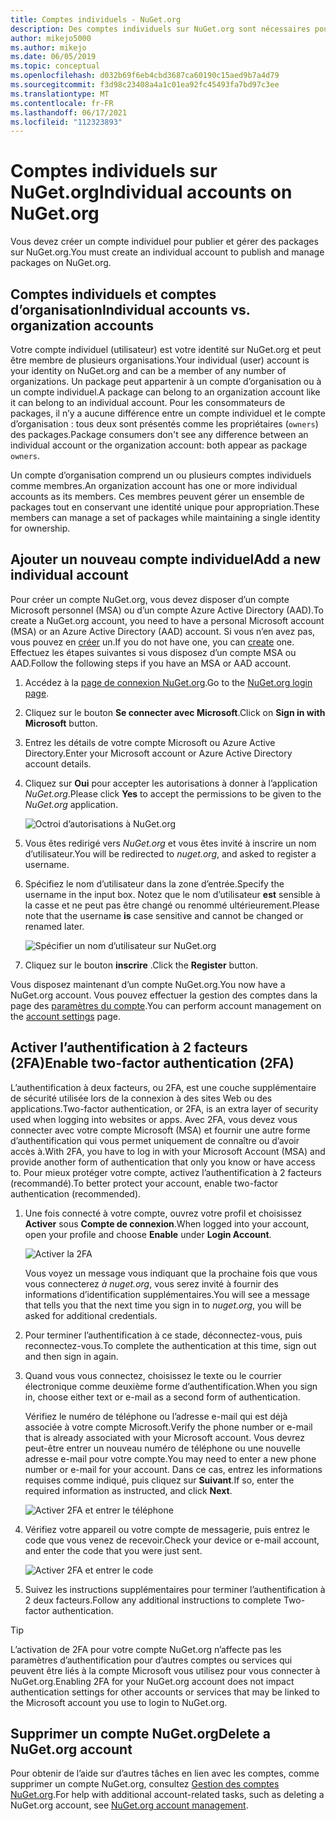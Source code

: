 ```yaml
---
title: Comptes individuels - NuGet.org
description: Des comptes individuels sur NuGet.org sont nécessaires pour publier des packages
author: mikejo5000
ms.author: mikejo
ms.date: 06/05/2019
ms.topic: conceptual
ms.openlocfilehash: d032b69f6eb4cbd3687ca60190c15aed9b7a4d79
ms.sourcegitcommit: f3d98c23408a4a1c01ea92fc45493fa7bd97c3ee
ms.translationtype: MT
ms.contentlocale: fr-FR
ms.lasthandoff: 06/17/2021
ms.locfileid: "112323893"
---
```

# <a name="individual-accounts-on-nugetorg"></a><span data-ttu-id="c8599-103">Comptes individuels sur NuGet.org</span><span class="sxs-lookup"><span data-stu-id="c8599-103">Individual accounts on NuGet.org</span></span>

<span data-ttu-id="c8599-104">Vous devez créer un compte individuel pour publier et gérer des packages sur NuGet.org.</span><span class="sxs-lookup"><span data-stu-id="c8599-104">You must create an individual account to publish and manage packages on NuGet.org.</span></span>

## <a name="individual-accounts-vs-organization-accounts"></a><span data-ttu-id="c8599-105">Comptes individuels et comptes d’organisation</span><span class="sxs-lookup"><span data-stu-id="c8599-105">Individual accounts vs. organization accounts</span></span>

<span data-ttu-id="c8599-106">Votre compte individuel (utilisateur) est votre identité sur NuGet.org et peut être membre de plusieurs organisations.</span><span class="sxs-lookup"><span data-stu-id="c8599-106">Your individual (user) account is your identity on NuGet.org and can be a member of any number of organizations.</span></span> <span data-ttu-id="c8599-107">Un package peut appartenir à un compte d’organisation ou à un compte individuel.</span><span class="sxs-lookup"><span data-stu-id="c8599-107">A package can belong to an organization account like it can belong to an individual account.</span></span> <span data-ttu-id="c8599-108">Pour les consommateurs de packages, il n’y a aucune différence entre un compte individuel et le compte d’organisation : tous deux sont présentés comme les propriétaires (`owners`) des packages.</span><span class="sxs-lookup"><span data-stu-id="c8599-108">Package consumers don't see any difference between an individual account or the organization account: both appear as package `owners`.</span></span>

<span data-ttu-id="c8599-109">Un compte d’organisation comprend un ou plusieurs comptes individuels comme membres.</span><span class="sxs-lookup"><span data-stu-id="c8599-109">An organization account has one or more individual accounts as its members.</span></span> <span data-ttu-id="c8599-110">Ces membres peuvent gérer un ensemble de packages tout en conservant une identité unique pour appropriation.</span><span class="sxs-lookup"><span data-stu-id="c8599-110">These members can manage a set of packages while maintaining a single identity for ownership.</span></span>

## <a name="add-a-new-individual-account"></a><span data-ttu-id="c8599-111">Ajouter un nouveau compte individuel</span><span class="sxs-lookup"><span data-stu-id="c8599-111">Add a new individual account</span></span>

<span data-ttu-id="c8599-112">Pour créer un compte NuGet.org, vous devez disposer d’un compte Microsoft personnel (MSA) ou d’un compte Azure Active Directory (AAD).</span><span class="sxs-lookup"><span data-stu-id="c8599-112">To create a NuGet.org account, you need to have a personal Microsoft account (MSA) or an Azure Active Directory (AAD) account.</span></span> <span data-ttu-id="c8599-113">Si vous n’en avez pas, vous pouvez en [créer](https://signup.live.com) un.</span><span class="sxs-lookup"><span data-stu-id="c8599-113">If you do not have one, you can [create](https://signup.live.com) one.</span></span> <span data-ttu-id="c8599-114">Effectuez les étapes suivantes si vous disposez d’un compte MSA ou AAD.</span><span class="sxs-lookup"><span data-stu-id="c8599-114">Follow the following steps if you have an MSA or AAD account.</span></span>

1. <span data-ttu-id="c8599-115">Accédez à la [page de connexion NuGet.org](https://www.nuget.org/users/account/LogOn).</span><span class="sxs-lookup"><span data-stu-id="c8599-115">Go to the [NuGet.org login page](https://www.nuget.org/users/account/LogOn).</span></span>

1. <span data-ttu-id="c8599-116">Cliquez sur le bouton **Se connecter avec Microsoft**.</span><span class="sxs-lookup"><span data-stu-id="c8599-116">Click on **Sign in with Microsoft** button.</span></span>

1. <span data-ttu-id="c8599-117">Entrez les détails de votre compte Microsoft ou Azure Active Directory.</span><span class="sxs-lookup"><span data-stu-id="c8599-117">Enter your Microsoft account or Azure Active Directory account details.</span></span>

1. <span data-ttu-id="c8599-118">Cliquez sur **Oui** pour accepter les autorisations à donner à l’application *NuGet.org*.</span><span class="sxs-lookup"><span data-stu-id="c8599-118">Please click **Yes** to accept the permissions to be given to the *NuGet.org* application.</span></span>

   ![Octroi d’autorisations à NuGet.org](media/nuget-org-permissions.png)

1. <span data-ttu-id="c8599-120">Vous êtes redirigé vers *NuGet.org* et vous êtes invité à inscrire un nom d’utilisateur.</span><span class="sxs-lookup"><span data-stu-id="c8599-120">You will be redirected to *nuget.org*, and asked to register a username.</span></span>

1. <span data-ttu-id="c8599-121">Spécifiez le nom d’utilisateur dans la zone d’entrée.</span><span class="sxs-lookup"><span data-stu-id="c8599-121">Specify the username in the input box.</span></span> <span data-ttu-id="c8599-122">Notez que le nom d’utilisateur **est** sensible à la casse et ne peut pas être changé ou renommé ultérieurement.</span><span class="sxs-lookup"><span data-stu-id="c8599-122">Please note that the username **is** case sensitive and cannot be changed or renamed later.</span></span>

   ![Spécifier un nom d’utilisateur sur NuGet.org](media/nuget-org-register.png) 

1. <span data-ttu-id="c8599-124">Cliquez sur le bouton **inscrire** .</span><span class="sxs-lookup"><span data-stu-id="c8599-124">Click the **Register** button.</span></span>

<span data-ttu-id="c8599-125">Vous disposez maintenant d’un compte NuGet.org.</span><span class="sxs-lookup"><span data-stu-id="c8599-125">You now have a NuGet.org account.</span></span> <span data-ttu-id="c8599-126">Vous pouvez effectuer la gestion des comptes dans la page des [paramètres du compte](https://www.nuget.org/account).</span><span class="sxs-lookup"><span data-stu-id="c8599-126">You can perform account management on the [account settings](https://www.nuget.org/account) page.</span></span>

## <a name="enable-two-factor-authentication-2fa"></a><span data-ttu-id="c8599-127">Activer l’authentification à 2 facteurs (2FA)</span><span class="sxs-lookup"><span data-stu-id="c8599-127">Enable two-factor authentication (2FA)</span></span>

<span data-ttu-id="c8599-128">L’authentification à deux facteurs, ou 2FA, est une couche supplémentaire de sécurité utilisée lors de la connexion à des sites Web ou des applications.</span><span class="sxs-lookup"><span data-stu-id="c8599-128">Two-factor authentication, or 2FA, is an extra layer of security used when logging into websites or apps.</span></span> <span data-ttu-id="c8599-129">Avec 2FA, vous devez vous connecter avec votre compte Microsoft (MSA) et fournir une autre forme d’authentification qui vous permet uniquement de connaître ou d’avoir accès à.</span><span class="sxs-lookup"><span data-stu-id="c8599-129">With 2FA, you have to log in with your Microsoft Account (MSA) and provide another form of authentication that only you know or have access to.</span></span> <span data-ttu-id="c8599-130">Pour mieux protéger votre compte, activez l’authentification à 2 facteurs (recommandé).</span><span class="sxs-lookup"><span data-stu-id="c8599-130">To better protect your account, enable two-factor authentication (recommended).</span></span>

1. <span data-ttu-id="c8599-131">Une fois connecté à votre compte, ouvrez votre profil et choisissez **Activer** sous **Compte de connexion**.</span><span class="sxs-lookup"><span data-stu-id="c8599-131">When logged into your account, open your profile and choose **Enable** under **Login Account**.</span></span>

   ![Activer la 2FA](media/nuget-org-register-2fa.png)

   <span data-ttu-id="c8599-133">Vous voyez un message vous indiquant que la prochaine fois que vous vous connecterez *à nuget.org*, vous serez invité à fournir des informations d’identification supplémentaires.</span><span class="sxs-lookup"><span data-stu-id="c8599-133">You will see a message that tells you that the next time you sign in to *nuget.org*, you will be asked for additional credentials.</span></span>

2. <span data-ttu-id="c8599-134">Pour terminer l’authentification à ce stade, déconnectez-vous, puis reconnectez-vous.</span><span class="sxs-lookup"><span data-stu-id="c8599-134">To complete the authentication at this time, sign out and then sign in again.</span></span>

3. <span data-ttu-id="c8599-135">Quand vous vous connectez, choisissez le texte ou le courrier électronique comme deuxième forme d’authentification.</span><span class="sxs-lookup"><span data-stu-id="c8599-135">When you sign in, choose either text or e-mail as a second form of authentication.</span></span>

   <span data-ttu-id="c8599-136">Vérifiez le numéro de téléphone ou l’adresse e-mail qui est déjà associée à votre compte Microsoft.</span><span class="sxs-lookup"><span data-stu-id="c8599-136">Verify the phone number or e-mail that is already associated with your Microsoft account.</span></span> <span data-ttu-id="c8599-137">Vous devrez peut-être entrer un nouveau numéro de téléphone ou une nouvelle adresse e-mail pour votre compte.</span><span class="sxs-lookup"><span data-stu-id="c8599-137">You may need to enter a new phone number or e-mail for your account.</span></span> <span data-ttu-id="c8599-138">Dans ce cas, entrez les informations requises comme indiqué, puis cliquez sur **Suivant**.</span><span class="sxs-lookup"><span data-stu-id="c8599-138">If so, enter the required information as instructed, and click **Next**.</span></span>

   ![Activer 2FA et entrer le téléphone](media/nuget-org-sign-in-2fa.png)

4. <span data-ttu-id="c8599-140">Vérifiez votre appareil ou votre compte de messagerie, puis entrez le code que vous venez de recevoir.</span><span class="sxs-lookup"><span data-stu-id="c8599-140">Check your device or e-mail account, and enter the code that you were just sent.</span></span>

   ![Activer 2FA et entrer le code](media/nuget-org-enter-code-2fa.png)

5. <span data-ttu-id="c8599-142">Suivez les instructions supplémentaires pour terminer l’authentification à 2 deux facteurs.</span><span class="sxs-lookup"><span data-stu-id="c8599-142">Follow any additional instructions to complete Two-factor authentication.</span></span>

> [!Tip]
> <span data-ttu-id="c8599-143">L’activation de 2FA pour votre compte NuGet.org n’affecte pas les paramètres d’authentification pour d’autres comptes ou services qui peuvent être liés à la compte Microsoft vous utilisez pour vous connecter à NuGet.org.</span><span class="sxs-lookup"><span data-stu-id="c8599-143">Enabling 2FA for your NuGet.org account does not impact authentication settings for other accounts or services that may be linked to the Microsoft account you use to login to NuGet.org.</span></span>

## <a name="delete-a-nugetorg-account"></a><span data-ttu-id="c8599-144">Supprimer un compte NuGet.org</span><span class="sxs-lookup"><span data-stu-id="c8599-144">Delete a NuGet.org account</span></span>

<span data-ttu-id="c8599-145">Pour obtenir de l’aide sur d’autres tâches en lien avec les comptes, comme supprimer un compte NuGet.org, consultez [Gestion des comptes NuGet.org](/nuget/nuget-org/nuget-org-faq#nuget.org-account-management).</span><span class="sxs-lookup"><span data-stu-id="c8599-145">For help with additional account-related tasks, such as deleting a NuGet.org account, see [NuGet.org account management](/nuget/nuget-org/nuget-org-faq#nuget.org-account-management).</span></span>
